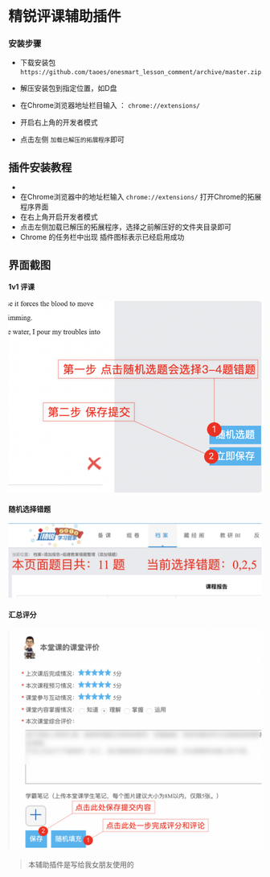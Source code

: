 # 精锐评课辅助插件

### 安装步骤

+ 下载安装包 `https://github.com/taoes/onesmart_lesson_comment/archive/master.zip`
+ 解压安装包到指定位置，如D盘

+ 在Chrome浏览器地址栏目输入 ： `chrome://extensions/`
+ 开启右上角的开发者模式
+ 点击左侧 `加载已解压的拓展程序`即可

## 插件安装教程

+ 
+ 在Chrome浏览器中的地址栏输入 `chrome://extensions/` 打开Chrome的拓展程序界面
+ 在右上角开启开发者模式
+ 点击左侧加载已解压的拓展程序，选择之前解压好的文件夹目录即可
+ Chrome 的任务栏中出现 插件图标表示已经启用成功  


## 界面截图

#### 1v1 评课

![](./img/1v1.png)


#### 随机选择错题
![](./img/error.jpg)


#### 汇总评分
![](./img/summary.png)


> 本辅助插件是写给我女朋友使用的


